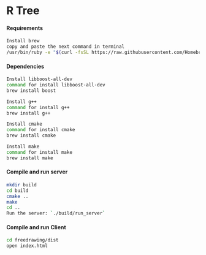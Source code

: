 R Tree
========
#### Requirements
```sh
Install brew
copy and paste the next command in terminal 
/usr/bin/ruby -e "$(curl -fsSL https://raw.githubusercontent.com/Homebrew/install/master/install)"
```

#### Dependencies
```sh
Install libboost-all-dev
command for install libboost-all-dev
brew install boost
```
```sh
Install g++
command for install g++ 
brew install g++ 
```
```sh
Install cmake
command for install cmake
brew install cmake 
```
```sh
Install make
command for install make
brew install make 
```

#### Compile and run server

```sh
mkdir build
cd build
cmake ..
make
cd ..
Run the server: `./build/run_server`
```

#### Compile and run Client

```sh
cd freedrawing/dist
open index.html
```

